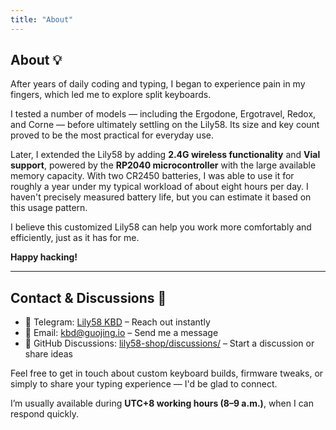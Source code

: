 ```yaml
---
title: "About"
---
```


## About 💡

After years of daily coding and typing, I began to experience pain in my fingers, which led me to explore split keyboards.

I tested a number of models — including the Ergodone, Ergotravel, Redox, and Corne — before ultimately settling on the Lily58. Its size and key count proved to be the most practical for everyday use.

Later, I extended the Lily58 by adding **2.4G wireless functionality** and **Vial support**, powered by the **RP2040 microcontroller** with the large available memory capacity. With two CR2450 batteries, I was able to use it for roughly a year under my typical workload of about eight hours per day. I haven't precisely measured battery life, but you can estimate it based on this usage pattern.

I believe this customized Lily58 can help you work more comfortably and efficiently, just as it has for me.

**Happy hacking!**

---

## Contact & Discussions 📌

- 📱 Telegram: [Lily58 KBD](https://t.me/+v8c4mhUeGGk4NWM9) – Reach out instantly
- 📧 Email: [kbd@guojing.io](mailto:kbd@guojing.io) – Send me a message
- 🐙 GitHub Discussions: [lily58-shop/discussions/](https://github.com/jing2uo/lily58-shop/discussions/) – Start a discussion or share ideas

Feel free to get in touch about custom keyboard builds, firmware tweaks, or simply to share your typing experience — I'd be glad to connect.

I’m usually available during **UTC+8 working hours (8–9 a.m.)**, when I can respond quickly.

